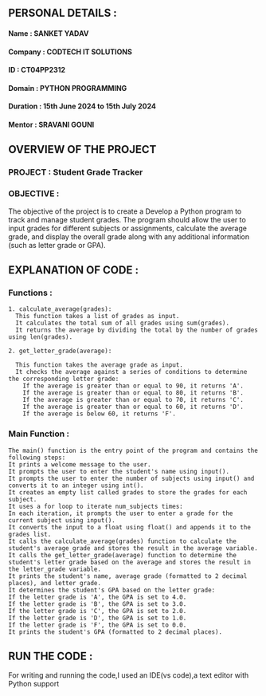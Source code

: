 ## PERSONAL DETAILS :
  #### Name : SANKET YADAV
  #### Company : CODTECH IT SOLUTIONS
  #### ID : CT04PP2312
  #### Domain : PYTHON PROGRAMMING
  #### Duration : 15th June 2024 to 15th July 2024
  #### Mentor : SRAVANI GOUNI

## OVERVIEW OF THE PROJECT

  ### PROJECT : Student Grade Tracker
  ### OBJECTIVE :
  The objective of the project is to create a Develop a Python program to track and manage student grades.
  The program should allow the user to input grades for different subjects or assignments, calculate the
  average grade, and display the overall grade along with any additional information (such as letter grade or GPA).
 
  

## EXPLANATION OF CODE :
  ### Functions :
    1. calculate_average(grades):
      This function takes a list of grades as input.
      It calculates the total sum of all grades using sum(grades).
      It returns the average by dividing the total by the number of grades using len(grades).
      
    2. get_letter_grade(average):
    
      This function takes the average grade as input.
      It checks the average against a series of conditions to determine the corresponding letter grade:
        If the average is greater than or equal to 90, it returns 'A'.
        If the average is greater than or equal to 80, it returns 'B'.
        If the average is greater than or equal to 70, it returns 'C'.
        If the average is greater than or equal to 60, it returns 'D'.
        If the average is below 60, it returns 'F'.

  ### Main Function :
    The main() function is the entry point of the program and contains the following steps:
    It prints a welcome message to the user.
    It prompts the user to enter the student's name using input().
    It prompts the user to enter the number of subjects using input() and converts it to an integer using int().
    It creates an empty list called grades to store the grades for each subject.
    It uses a for loop to iterate num_subjects times:
    In each iteration, it prompts the user to enter a grade for the current subject using input().
    It converts the input to a float using float() and appends it to the grades list.
    It calls the calculate_average(grades) function to calculate the student's average grade and stores the result in the average variable.
    It calls the get_letter_grade(average) function to determine the student's letter grade based on the average and stores the result in the letter_grade variable.
    It prints the student's name, average grade (formatted to 2 decimal places), and letter grade.
    It determines the student's GPA based on the letter grade:
    If the letter grade is 'A', the GPA is set to 4.0.
    If the letter grade is 'B', the GPA is set to 3.0.
    If the letter grade is 'C', the GPA is set to 2.0.
    If the letter grade is 'D', the GPA is set to 1.0.
    If the letter grade is 'F', the GPA is set to 0.0.
    It prints the student's GPA (formatted to 2 decimal places).

## RUN THE CODE :
  For writing and running the code,I used an IDE(vs code),a text editor with Python support 
